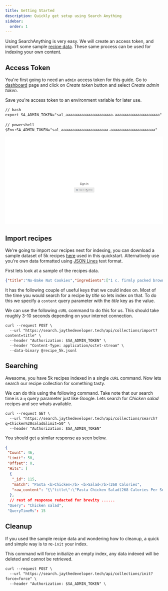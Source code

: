 ```yaml
---
title: Getting Started
description: Quickly get setup using Search Anything
sidebar:
  order: 1
---
```


Using SearchAnything is very easy. We will create an access token, and import some sample [recipe data](https://recipenlg.cs.put.poznan.pl/). These same process can be used for indexing your own content.

## Access Token

You're first going to need an `admin` access token for this guide. Go to [dashboard](https://searchanything.vercel.app/dashboard) page and click on *Create token* button and select *Create admin token*.

Save you're access token to an environment variable for later use.

```shell
// bash
export SA_ADMIN_TOKEN="sal_aaaaaaaaaaaaaaaaaaaaa.aaaaaaaaaaaaaaaaaaaa"

// powershell
$Env:SA_ADMIN_TOKEN="sal_aaaaaaaaaaaaaaaaaaaaa.aaaaaaaaaaaaaaaaaaaa"
```

![Get token](../../../assets/get_token.gif)

## Import recipes

We're going to import our recipes next for indexing, you can download a sample dataset of 5k recipes [here](https://gist.github.com/JayJamieson/2fe81f98e63d6166c47e34caa46a5786) used in this quickstart. Alternatively use you're own data formatted using [JSON Lines](https://jsonlines.org/) text format.

First lets look at a sample of the recipes data.

```json
{"title":"No-Bake Nut Cookies","ingredients":["1 c. firmly packed brown sugar","1/2 c. evaporated milk","1/2 tsp. vanilla","1/2 c. broken nuts (pecans)","2 Tbsp. butter or margarine","3 1/2 c. bite size shredded rice biscuits"],"directions":["In a heavy 2-quart saucepan, mix brown sugar, nuts, evaporated milk and butter or margarine.","Stir over medium heat until mixture bubbles all over top.","Boil and stir 5 minutes more. Take off heat.","Stir in vanilla and cereal; mix well.","Using 2 teaspoons, drop and shape into 30 clusters on wax paper.","Let stand until firm, about 30 minutes."],"link":"www.cookbooks.com/Recipe-Details.aspx?id=44874","keywords":["brown sugar","milk","vanilla","nuts","butter","bite size shredded rice biscuits"]}
```

It has the following couple of useful keys that we could index on. Most of the time you would search for a recipe by *title* so lets index on that. To do this we specify a `content` query parameter with the *title* key as the value.

We can use the following `cURL` command to do this for us. This should take roughly 3-10 seconds depending on your internet connection.

```shell
curl --request POST \
  --url "https://search.jaythedeveloper.tech/api/collections/import?content=title" \
  --header "Authorization: $SA_ADMIN_TOKEN" \
  --header "Content-Type: application/octet-stream" \
  --data-binary @recipe_5k.jsonl
```

## Searching

Awesome, you have 5k recipes indexed in a single `cURL` command. Now lets search our recipe collection for something tasty.

We can do this using the following command. Take note that our search time is a `q` query parameter just like Google. Lets search for *Chicken salad* recipes and see whats available.

```shell
curl --request GET \
  --url "https://search.jaythedeveloper.tech/api/collections/search?q=Chicken%20salad&limit=50" \
  --header "Authorization: $SA_ADMIN_TOKEN"
```

You should get a similar response as seen below.

```json
{
 "Count": 46,
 "Limit": 50,
 "Offset": 0,
 "Hits": [
  {
   "_id": 115,
   "match": "Pasta <b>Chicken</b> <b>Salad</b>(268 Calories",
   "raw_content": "{\"title\":\"Pasta Chicken Salad(268 Calories Per Serving)  \",\"ingredients\":[\"3 1/2 c. (8 oz.) large shells (uncooked)\",\"2 c. cubed, cooked chicken (light meat)\",\"2 c. fresh, raw broccoli flowerets\",\"2 c. fresh, raw cauliflower\",\"1 c. sliced carrots\",\"1 c. sliced green onions\",\"1/2 lb. fresh mushrooms, sliced\",\"1 c. (8 oz. bottle) reduced calorie creamy Italian salad dressing\",\"3/4 c. skim milk\",\"salt and pepper to taste\"],\"directions\":[\"Cook large shells according to package directions.\",\"Drain and cool (rinse with cold water to cool quickly, then drain well). Combine cooled large shells with remaining ingredients and toss lightly.\",\"Chill.\",\"Makes 8 servings.\"],\"link\":\"www.cookbooks.com/Recipe-Details.aspx?id=312742\",\"keywords\":[\"shells\",\"chicken\",\"broccoli flowerets\",\"cauliflower\",\"carrots\",\"green onions\",\"fresh mushrooms\",\"Italian salad dressing\",\"milk\",\"salt\"]}"
  },
  // rest of response redacted for brevity ......
 "Query": "Chicken salad",
 "QueryTimeMs": 15
```

## Cleanup

If you used the sample recipe data and wondering how to cleanup, a quick and simple way is to re-`init` your index.

This command will force initialize an empty index, any data indexed will be deleted and cannot be retrieved.

```shell
curl --request POST \
  --url "https://search.jaythedeveloper.tech/api/collections/init?force=force" \
  --header "Authorization: $SA_ADMIN_TOKEN" \
```
